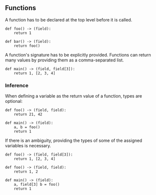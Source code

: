 ## Functions

A function has to be declared at the top level before it is called.

```zokrates
def foo() -> (field):
    return 1

def bar() -> (field):
    return foo()
```

A function's signature has to be explicitly provided.
Functions can return many values by providing them as a comma-separated list.

```zokrates
def main() -> (field, field[3]):
    return 1, [2, 3, 4]
```

### Inference

When defining a variable as the return value of a function, types are optional:

```zokrates
def foo() -> (field, field):
    return 21, 42

def main() -> (field):
    a, b = foo()
    return 1
```

If there is an ambiguity, providing the types of some of the assigned variables is necessary.

```zokrates
def foo() -> (field, field[3]):
    return 1, [2, 3, 4]

def foo() -> (field, field):
    return 1, 2

def main() -> (field):
    a, field[3] b = foo()
    return 1
```